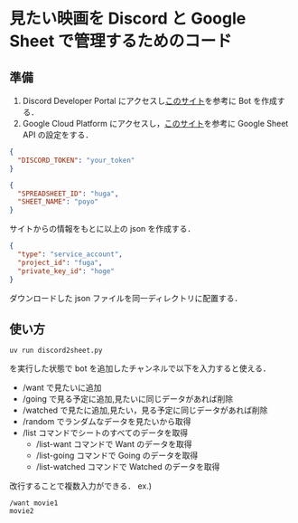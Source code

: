 # 見たい映画を Discord と Google Sheet で管理するためのコード

## 準備

1. Discord Developer Portal にアクセスし[このサイト](https://note.com/exteoi/n/n00342a623c93)を参考に Bot を作成する．
1. Google Cloud Platform にアクセスし，[このサイト](https://amg-solution.jp/blog/26703)を参考に Google Sheet API の設定をする．

```json
{
  "DISCORD_TOKEN": "your_token"
}
```

```json
{
  "SPREADSHEET_ID": "huga",
  "SHEET_NAME": "poyo"
}
```

サイトからの情報をもとに以上の json を作成する．

```json
{
  "type": "service_account",
  "project_id": "fuga",
  "private_key_id": "hoge"
}
```

ダウンロードした json ファイルを同一ディレクトリに配置する．

## 使い方

```shell
uv run discord2sheet.py
```

を実行した状態で bot を追加したチャンネルで以下を入力すると使える．

- /want で見たいに追加
- /going で見る予定に追加,見たいに同じデータがあれば削除
- /watched で見たに追加,見たい，見る予定に同じデータがあれば削除
- /random でランダムなデータを見たいから取得
- /list コマンドでシートのすべてのデータを取得
  - /list-want コマンドで Want のデータを取得
  - /list-going コマンドで Going のデータを取得
  - /list-watched コマンドで Watched のデータを取得

改行することで複数入力ができる．
ex.)

```
/want movie1
movie2
```
